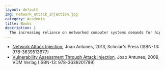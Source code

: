 ```yaml
---
layout: default
img: network_attack_injection.jpg
category: Academia
title: Books
description: |
  The increasing reliance on networked computer systems demands for high levels of dependability. Unfortunately, new threats and forms of attack are constantly emerging to exploit flaws in these systems, compromising their correctness. An intrusion in a network server may affect its users and have serious repercussions in other services, possibly leading to other security breaches that can be exploited by further attacks. Software testing is the first line of defense against these attacks because it can support the discovery and removal of vulnerabilities. However, searching for flaws is a difficult and error-prone task and has been known to miss the detection of critical vulnerabilities. This book presents a novel methodology for the discovery of vulnerabilities that systematically generates and injects attacks, while monitoring and analyzing the target system. Several innovative solutions related to this approach are covered, including ways to infer a specification of the protocol implemented by the server, the generation of a comprehensive set of attacks, the injection and monitoring of the target system, and the automatic analysis of results.
---
```

- [Network Attack Injection](https://www.amazon.com/dp/3639513673), Joao Antunes, 2013, Scholar's Press (ISBN-13: 978-3639513677)
- [Vulnerability Assessment Through Attack Injection](https://www.amazon.com/dp/3639201787), Joao Antunes, 2009, VDM Verlag (ISBN-13: 978-3639201789)
